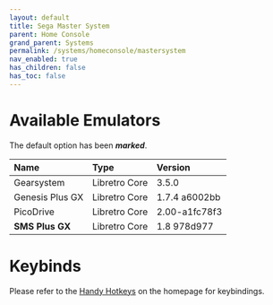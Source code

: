 ```yaml
---
layout: default
title: Sega Master System
parent: Home Console
grand_parent: Systems
permalink: /systems/homeconsole/mastersystem
nav_enabled: true
has_children: false
has_toc: false
---
```


# Available Emulators

The default option has been ***marked***.

| Name               | Type             | Version           |
|:-------------------|:-----------------|:------------------|
| Gearsystem         | Libretro Core    | 3.5.0             |
| Genesis Plus GX    | Libretro Core    | 1.7.4 a6002bb     |
| PicoDrive          | Libretro Core    | 2.00-a1fc78f3     |
| **SMS Plus GX**    | Libretro Core    | 1.8 978d977       |


# Keybinds 

Please refer to the [Handy Hotkeys](/#handyhotkeys) on the homepage for keybindings.